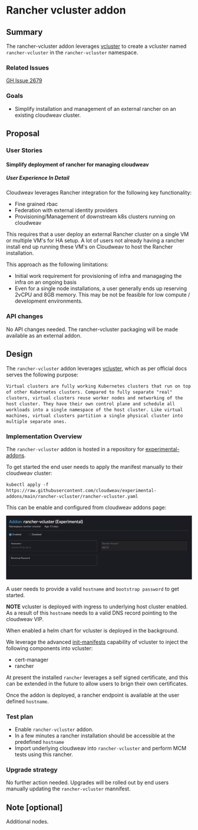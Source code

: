 # Rancher vcluster addon

## Summary

The rancher-vcluster addon leverages [vcluster](https://www.vcluster.com/) to create a vcluster named `rancher-vcluster` in the `rancher-vcluster` namespace.

### Related Issues
[GH Issue 2679](https://github.com/cloudweav/cloudweav/issues/2679)

### Goals
- Simplify installation and management of an external rancher on an existing cloudweav cluster.

## Proposal

### User Stories

#### Simplify deployment of rancher for managing cloudweav

##### User Experience In Detail

Cloudweav leverages Rancher integration for the following key functionality:
* Fine grained rbac
* Federation with external identity providers
* Provisioning/Management of downstream k8s clusters running on cloudweav

This requires that a user deploy an external Rancher cluster on a single VM or multiple VM's for HA setup. A lot of users not already having a rancher install end up running these VM's on Cloudweav to host the Rancher installation. 

This approach as the following limitations:
* Initial work requirement for provisioning of infra and managaging the infra on an ongoing basis
* Even for a single node installations, a user generally ends up reserving 2vCPU and 8GB memory. This may be not be feasible for low compute / development environments.

### API changes
No API changes needed. The rancher-vcluster packaging will be made available as an external addon.

## Design
The `rancher-vcluster` addon leverages [vcluster](https://www.vcluster.com), which as per official docs serves the following purpose:
```
Virtual clusters are fully working Kubernetes clusters that run on top of other Kubernetes clusters. Compared to fully separate "real" clusters, virtual clusters reuse worker nodes and networking of the host cluster. They have their own control plane and schedule all workloads into a single namespace of the host cluster. Like virtual machines, virtual clusters partition a single physical cluster into multiple separate ones.
```

### Implementation Overview
The `rancher-vcluster` addon is hosted in a repository for [experimental-addons](https://github.com/cloudweav/experimental-addons).

To get started the end user needs to apply the manifest manually to their cloudweav cluster:

```
kubectl apply -f https://raw.githubusercontent.com/cloudweav/experimental-addons/main/rancher-vcluster/rancher-vcluster.yaml
```

This can be enable and configured from cloudweav addons page:

![](./20230807-rancher-vcluster-addon/rancher-vcluster-config.png)

A user needs to provide a valid `hostname` and `bootstrap password` to get started.

**NOTE** vcluster is deployed with ingress to underlying host cluster enabled. As a result of this `hostname` needs to a valid DNS record pointing to the cloudweav VIP.

When enabled a helm chart for vcluster is deployed in the background. 

We leverage the advanced [init-manifests](https://www.vcluster.com/docs/operator/init-manifests) capability of vcluster to inject the following components into vcluster:
* cert-manager
* rancher

At present the installed `rancher` leverages a self signed certificate, and this can be extended in the future to allow users to brign their own certificates.

Once the addon is deployed, a rancher endpoint is available at the user defined `hostname`.

### Test plan

* Enable `rancher-vcluster` addon.
* In a few minutes a rancher installation should be accessible at the predefined `hostname`
* Import underlying cloudweav into `rancher-vcluster` and perform MCM tests using this rancher.

### Upgrade strategy

No further action needed. Upgrades will be rolled out by end users manually updating the `rancher-vcluster` mannifest.

## Note [optional]

Additional nodes.
